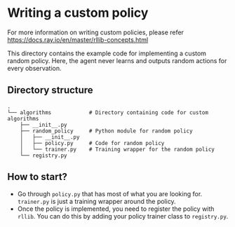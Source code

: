 # Writing a custom policy

For more information on writing custom policies, please refer https://docs.ray.io/en/master/rllib-concepts.html

This directory contains the example code for implementing a custom random policy. Here, the agent never learns and outputs random actions for every observation.

## Directory structure

```
.
└── algorithms            # Directory containing code for custom algorithms
    ├── __init__.py
    ├── random_policy     # Python module for random policy
    │   ├── __init__.py
    │   ├── policy.py     # Code for random policy
    │   └── trainer.py    # Training wrapper for the random policy
    └── registry.py
```

## How to start?

- Go through `policy.py` that has most of what you are looking for. `trainer.py` is just a training wrapper around the policy.
- Once the policy is implemented, you need to register the policy with `rllib`. You can do this by adding your policy trainer class to `registry.py`.